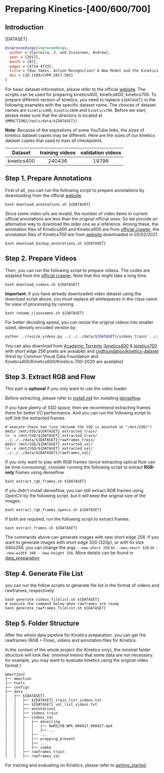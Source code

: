 # Preparing Kinetics-[400/600/700]

## Introduction

[DATASET]

```BibTeX
@inproceedings{inproceedings,
  author = {Carreira, J. and Zisserman, Andrew},
  year = {2017},
  month = {07},
  pages = {4724-4733},
  title = {Quo Vadis, Action Recognition? A New Model and the Kinetics Dataset},
  doi = {10.1109/CVPR.2017.502}
}
```

For basic dataset information, please refer to the official [website](https://deepmind.com/research/open-source/open-source-datasets/kinetics/). The scripts can be used for preparing kinetics400, kinetics600, kinetics700. To prepare different version of kinetics, you need to replace `${DATASET}` in the following examples with the specific dataset name. The choices of dataset names are `kinetics400`, `kinetics600` and `kinetics700`.
Before we start, please make sure that the directory is located at `$MMACTION2/tools/data/${DATASET}/`.

**Note**: Because of the expirations of some YouTube links, the sizes of kinetics dataset copies may be different. Here are the sizes of our kinetics dataset copies that used to train all checkpoints.

| Dataset | training videos | validation videos |
| :---------------:|:---------------:|:---------------:|
| kinetics400 | 240436 | 19796 |

## Step 1. Prepare Annotations

First of all, you can run the following script to prepare annotations by downloading from the official [website](https://deepmind.com/research/open-source/open-source-datasets/kinetics/).

```shell
bash download_annotations.sh ${DATASET}
```

Since some video urls are invalid, the number of video items in current official annotations are less than the original official ones.
So we provide an alternative way to download the older one as a reference.
Among these, the annotation files of Kinetics400 and Kinetics600 are from [official crawler](https://github.com/activitynet/ActivityNet/tree/199c9358907928a47cdfc81de4db788fddc2f91d/Crawler/Kinetics/data),
the annotation files of Kinetics700 are from [website](https://deepmind.com/research/open-source/open-source-datasets/kinetics/) downloaded in 05/02/2021.

```shell
bash download_backup_annotations.sh ${DATASET}
```

## Step 2. Prepare Videos

Then, you can run the following script to prepare videos.
The codes are adapted from the [official crawler](https://github.com/activitynet/ActivityNet/tree/master/Crawler/Kinetics). Note that this might take a long time.

```shell
bash download_videos.sh ${DATASET}
```

**Important**: If you have already downloaded video dataset using the download script above,
you must replace all whitespaces in the class name for ease of processing by running

```shell
bash rename_classnames.sh ${DATASET}
```

For better decoding speed, you can resize the original videos into smaller sized, densely encoded version by:

```bash
python ../resize_videos.py ../../../data/${DATASET}/videos_train/ ../../../data/${DATASET}/videos_train_256p_dense_cache --dense --level 2
```

You can also download from [Academic Torrents](https://academictorrents.com/) ([kinetics400](https://academictorrents.com/details/184d11318372f70018cf9a72ef867e2fb9ce1d26) & [kinetics700](https://academictorrents.com/details/49f203189fb69ae96fb40a6d0e129949e1dfec98) with short edge 256 pixels are avaiable) and [cvdfoundation/kinetics-dataset](https://github.com/cvdfoundation/kinetics-dataset) (Host by Common Visual Data Foundation and Kinetics400/Kinetics600/Kinetics-700-2020 are available)

## Step 3. Extract RGB and Flow

This part is **optional** if you only want to use the video loader.

Before extracting, please refer to [install.md](/docs/install.md) for installing [denseflow](https://github.com/open-mmlab/denseflow).

If you have plenty of SSD space, then we recommend extracting frames there for better I/O performance. And you can run the following script to soft link the extracted frames.

```shell
# execute these two line (Assume the SSD is mounted at "/mnt/SSD/")
mkdir /mnt/SSD/${DATASET}_extracted_train/
ln -s /mnt/SSD/${DATASET}_extracted_train/ ../../../data/${DATASET}/rawframes_train/
mkdir /mnt/SSD/${DATASET}_extracted_val/
ln -s /mnt/SSD/${DATASET}_extracted_val/ ../../../data/${DATASET}/rawframes_val/
```

If you only want to play with RGB frames (since extracting optical flow can be time-consuming), consider running the following script to extract **RGB-only** frames using denseflow.

```shell
bash extract_rgb_frames.sh ${DATASET}
```

If you didn't install denseflow, you can still extract RGB frames using OpenCV by the following script, but it will keep the original size of the images.

```shell
bash extract_rgb_frames_opencv.sh ${DATASET}
```

If both are required, run the following script to extract frames.

```shell
bash extract_frames.sh ${DATASET}
```

The commands above can generate images with new short edge 256. If you want to generate images with short edge 320 (320p), or with fix size 340x256, you can change the args `--new-short 256` to `--new-short 320` or `--new-width 340 --new-height 256`.
More details can be found in [data_preparation](/docs/data_preparation.md)

## Step 4. Generate File List

you can run the follow scripts to generate file list in the format of videos and rawframes, respectively.

```shell
bash generate_videos_filelist.sh ${DATASET}
# execute the command below when rawframes are ready
bash generate_rawframes_filelist.sh ${DATASET}
```

## Step 5. Folder Structure

After the whole data pipeline for Kinetics preparation.
you can get the rawframes (RGB + Flow), videos and annotation files for Kinetics.

In the context of the whole project (for Kinetics only), the *minimal* folder structure will look like:
(*minimal* means that some data are not necessary: for example, you may want to evaluate kinetics using the original video format.)

```
mmaction2
├── mmaction
├── tools
├── configs
├── data
│   ├── ${DATASET}
│   │   ├── ${DATASET}_train_list_videos.txt
│   │   ├── ${DATASET}_val_list_videos.txt
│   │   ├── annotations
│   │   ├── videos_train
│   │   ├── videos_val
│   │   │   ├── abseiling
│   │   │   │   ├── 0wR5jVB-WPk_000417_000427.mp4
│   │   │   │   ├── ...
│   │   │   ├── ...
│   │   │   ├── wrapping_present
│   │   │   ├── ...
│   │   │   ├── zumba
│   │   ├── rawframes_train
│   │   ├── rawframes_val

```

For training and evaluating on Kinetics, please refer to [getting_started](/docs/getting_started.md).

